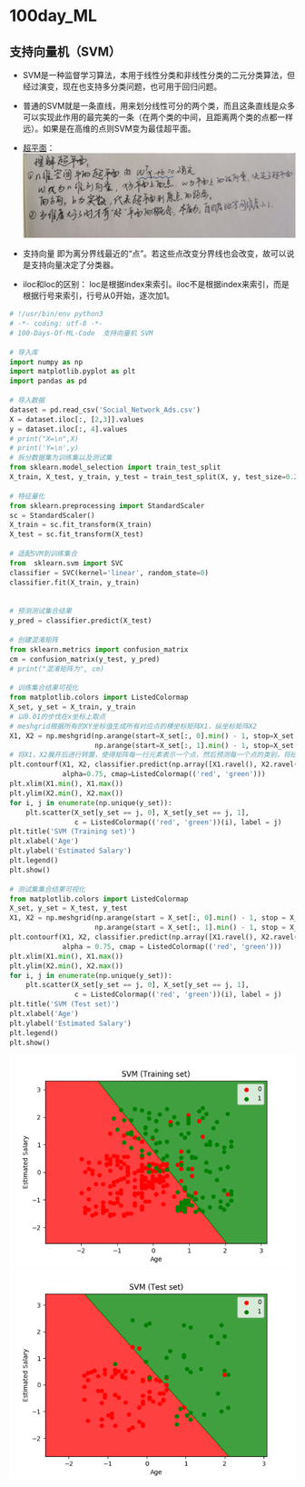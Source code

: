 # 100day_ML  
## 支持向量机（SVM）   
* SVM是一种监督学习算法，本用于线性分类和非线性分类的二元分类算法，但经过演变，现在也支持多分类问题，也可用于回归问题。
* 普通的SVM就是一条直线，用来划分线性可分的两个类，而且这条直线是众多可以实现此作用的最完美的一条（在两个类的中间，且距离两个类的点都一样远）。如果是在高维的点则SVM变为最佳超平面。
* [超平面](https://blog.csdn.net/denghecsdn/article/details/77313758)：
![](https://github.com/gravitymxb/100Days_Of_ML_MXB/blob/master/IMG_20190529_151855.jpg)

* 支持向量 即为离分界线最近的“点”。若这些点改变分界线也会改变，故可以说是支持向量决定了分类器。
* iloc和loc的区别： loc是根据index来索引。iloc不是根据index来索引，而是根据行号来索引，行号从0开始，逐次加1。

```python
# !/usr/bin/env python3
# -*- coding: utf-8 -*-
# 100-Days-Of-ML-Code  支持向量机 SVM

# 导入库
import numpy as np
import matplotlib.pyplot as plt
import pandas as pd

# 导入数据
dataset = pd.read_csv('Social_Network_Ads.csv')
X = dataset.iloc[:, [2,3]].values
y = dataset.iloc[:, 4].values
# print("X=\n",X)
# print('Y=\n',y)
# 拆分数据集为训练集以及测试集
from sklearn.model_selection import train_test_split
X_train, X_test, y_train, y_test = train_test_split(X, y, test_size=0.25,random_state=0)

# 特征量化
from sklearn.preprocessing import StandardScaler
sc = StandardScaler()
X_train = sc.fit_transform(X_train)
X_test = sc.fit_transform(X_test)

# 适配SVM到训练集合
from  sklearn.svm import SVC
classifier = SVC(kernel='linear', random_state=0)
classifier.fit(X_train, y_train)


# 预测测试集合结果
y_pred = classifier.predict(X_test)

# 创建混淆矩阵
from sklearn.metrics import confusion_matrix
cm = confusion_matrix(y_test, y_pred)
# print("混淆矩阵为", cm)

# 训练集合结果可视化
from matplotlib.colors import ListedColormap
X_set, y_set = X_train, y_train
# 以0.01的步伐在x坐标上取点
# meshgrid根据所有的XY坐标值生成所有对应点的横坐标矩阵X1，纵坐标矩阵X2
X1, X2 = np.meshgrid(np.arange(start=X_set[:, 0].min() - 1, stop=X_set[:, 0].max() + 1, step=0.01),
                     np.arange(start=X_set[:, 1].min() - 1, stop=X_set[:, 1].max() + 1, step=0.01))
# 将X1，X2展开后进行转置，使得矩阵每一行元素表示一个点，然后预测每一个点的类别，将结果大小调整到与坐标轴数据相同的矩阵大小
plt.contourf(X1, X2, classifier.predict(np.array([X1.ravel(), X2.ravel()]).T).reshape(X1.shape),
             alpha=0.75, cmap=ListedColormap(('red', 'green')))
plt.xlim(X1.min(), X1.max())
plt.ylim(X2.min(), X2.max())
for i, j in enumerate(np.unique(y_set)):
    plt.scatter(X_set[y_set == j, 0], X_set[y_set == j, 1],
                c = ListedColormap(('red', 'green'))(i), label = j)
plt.title('SVM (Training set)')
plt.xlabel('Age')
plt.ylabel('Estimated Salary')
plt.legend()
plt.show()

# 测试集集合结果可视化
from matplotlib.colors import ListedColormap
X_set, y_set = X_test, y_test
X1, X2 = np.meshgrid(np.arange(start = X_set[:, 0].min() - 1, stop = X_set[:, 0].max() + 1, step = 0.01),
                     np.arange(start = X_set[:, 1].min() - 1, stop = X_set[:, 1].max() + 1, step = 0.01))
plt.contourf(X1, X2, classifier.predict(np.array([X1.ravel(), X2.ravel()]).T).reshape(X1.shape),
             alpha = 0.75, cmap = ListedColormap(('red', 'green')))
plt.xlim(X1.min(), X1.max())
plt.ylim(X2.min(), X2.max())
for i, j in enumerate(np.unique(y_set)):
    plt.scatter(X_set[y_set == j, 0], X_set[y_set == j, 1],
                c = ListedColormap(('red', 'green'))(i), label = j)
plt.title('SVM (Test set)')
plt.xlabel('Age')
plt.ylabel('Estimated Salary')
plt.legend()
plt.show()
```
![Training set](https://github.com/gravitymxb/100Days_Of_ML_MXB/blob/master/Training%20set.png)
![Test set](https://github.com/gravitymxb/100Days_Of_ML_MXB/blob/master/Test%20set.png)

